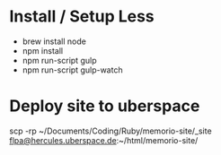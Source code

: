 # Install / Setup Less

* brew install node
* npm install
* npm run-script gulp
* npm run-script gulp-watch


# Deploy site to uberspace
scp -rp ~/Documents/Coding/Ruby/memorio-site/_site flpa@hercules.uberspace.de:~/html/memorio-site/